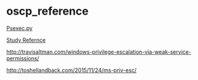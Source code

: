 # oscp_reference

<a href=https://github.com/CoreSecurity/impacket/blob/master/examples/psexec.py> Psexec.py </a>

<a href=https://github.com/yeyintminthuhtut/oscp_study_references/blob/master/list.txt>Study Refernce</a>

http://travisaltman.com/windows-privilege-escalation-via-weak-service-permissions/

http://toshellandback.com/2015/11/24/ms-priv-esc/
